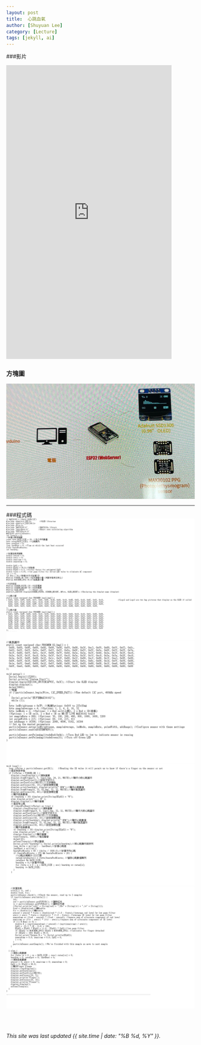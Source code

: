 ```yaml
---
layout: post
title:  心跳血氧
author: [Shuyuan Lee]
category: [Lecture]
tags: [jekyll, ai]
---
```

###影片
<iframe width="442" height="785" src="https://www.youtube.com/embed/sy8PzOSiaXk" title="2023年6月1日" frameborder="0" allow="accelerometer; autoplay; clipboard-write; encrypted-media; gyroscope; picture-in-picture; web-share" allowfullscreen></iframe>

### 方塊圖
![](https://github.com/shuyuan9215/MCU-course-project/blob/main/images/123456.jpg?raw=true)

---
###程式碼
![](https://github.com/shuyuan9215/MCU-course-project/blob/main/images/01.png?raw=true)
![](https://github.com/shuyuan9215/MCU-course-project/blob/main/images/02.png?raw=true)
![](https://github.com/shuyuan9215/MCU-course-project/blob/main/images/03.png?raw=true)
![](https://github.com/shuyuan9215/MCU-course-project/blob/main/images/04.png?raw=true)

<br>
<br>

*This site was last updated {{ site.time | date: "%B %d, %Y" }}.*


